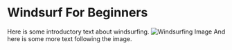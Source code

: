 # Windsurf For Beginners
Here is some introductory text about windsurfing.
![Windsurfing Image](https://i.imgur.com/DFsvcQP.png)
And here is some more text following the image.